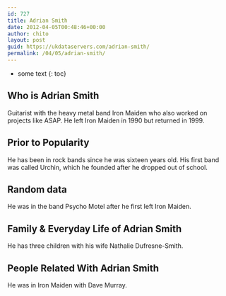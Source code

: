 ```yaml
---
id: 727
title: Adrian Smith
date: 2012-04-05T00:48:46+00:00
author: chito
layout: post
guid: https://ukdataservers.com/adrian-smith/
permalink: /04/05/adrian-smith/
---
```


* some text
{: toc}


## Who is  Adrian Smith
                  
                  
                  
Guitarist with the heavy metal band Iron Maiden who also worked on projects like ASAP. He left Iron Maiden in 1990 but returned in 1999.
                  
                
                
                
## Prior to Popularity 
                  
                  
                  
He has been in rock bands since he was sixteen years old. His first band was called Urchin, which he founded after he dropped out of school.
                  
                
                
                
## Random data 
                  
                  
                  
He was in the band Psycho Motel after he first left Iron Maiden.
                  
                
                
                
## Family & Everyday Life of Adrian Smith
                  
                  
                  
He has three children with his wife Nathalie Dufresne-Smith.
                  
                
                
                
## People Related With  Adrian Smith
                  
                  
                  
He was in Iron Maiden with Dave Murray.
                  
                
              
            
          
          
          
    
    
  
